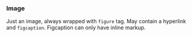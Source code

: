 ### Image

Just an image, always wrapped with `figure` tag. May contain a hyperlink and `figcaption`.
Figcaption can only have inline markup.
